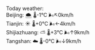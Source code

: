 Today weather:  
Beijing: 🌨  🌡️-1°C 🌬️↖0km/h  
Tianjin: ☀️   🌡️+0°C 🌬️←4km/h  
Shijiazhuang: ⛅️  🌡️+3°C 🌬️↑9km/h  
Tangshan: ☁️   🌡️-0°C 🌬️↓9km/h  
